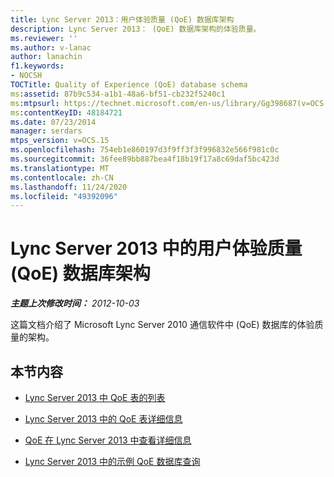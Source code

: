 ```yaml
---
title: Lync Server 2013：用户体验质量 (QoE) 数据库架构
description: Lync Server 2013： (QoE) 数据库架构的体验质量。
ms.reviewer: ''
ms.author: v-lanac
author: lanachin
f1.keywords:
- NOCSH
TOCTitle: Quality of Experience (QoE) database schema
ms:assetid: 87b9c534-a1b1-48a6-bf51-cb232f5240c1
ms:mtpsurl: https://technet.microsoft.com/en-us/library/Gg398687(v=OCS.15)
ms:contentKeyID: 48184721
ms.date: 07/23/2014
manager: serdars
mtps_version: v=OCS.15
ms.openlocfilehash: 754eb1e860197d3f9ff3f3f996832e566f981c0c
ms.sourcegitcommit: 36fee89bb887bea4f18b19f17a8c69daf5bc423d
ms.translationtype: MT
ms.contentlocale: zh-CN
ms.lasthandoff: 11/24/2020
ms.locfileid: "49392096"
---
```

# <a name="quality-of-experience-qoe-database-schema-in-lync-server-2013"></a>Lync Server 2013 中的用户体验质量 (QoE) 数据库架构

<div data-xmlns="http://www.w3.org/1999/xhtml">

<div class="topic" data-xmlns="http://www.w3.org/1999/xhtml" data-msxsl="urn:schemas-microsoft-com:xslt" data-cs="https://msdn.microsoft.com/">

<div data-asp="https://msdn2.microsoft.com/asp">



</div>

<div id="mainSection">

<div id="mainBody">

<span> </span>

_**主题上次修改时间：** 2012-10-03_

这篇文档介绍了 Microsoft Lync Server 2010 通信软件中 (QoE) 数据库的体验质量的架构。

<div>

## <a name="in-this-section"></a>本节内容

  - [Lync Server 2013 中 QoE 表的列表](lync-server-2013-list-of-qoe-tables.md)

  - [Lync Server 2013 中的 QoE 表详细信息](lync-server-2013-qoe-table-details.md)

  - [QoE 在 Lync Server 2013 中查看详细信息](lync-server-2013-qoe-view-details.md)

  - [Lync Server 2013 中的示例 QoE 数据库查询](lync-server-2013-sample-qoe-database-queries.md)

</div>

</div>

<span> </span>

</div>

</div>

</div>

